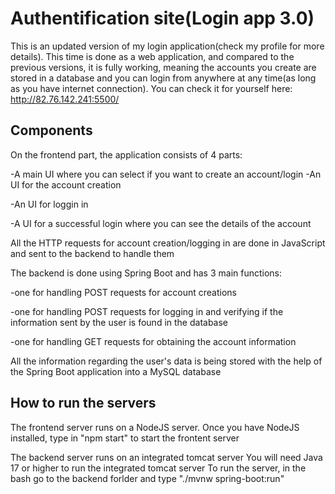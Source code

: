 # Authentification site(Login app 3.0)

This is an updated version of my login application(check my profile for more details). This time is done as a web application, and compared to the previous versions, it is fully working, meaning the accounts you create are stored in a database and you can login from anywhere at any time(as long as you have internet connection). You can check it for yourself here: http://82.76.142.241:5500/

## Components

On the frontend part, the application consists of 4 parts:

-A main UI where you can select if you want to create an account/login
-An UI for the account creation

-An UI for loggin in

-A UI for a successful login where you can see the details of the account

All the HTTP requests for account creation/logging in are done in JavaScript and sent to the backend to handle them

The backend is done using Spring Boot and has 3 main functions:

-one for handling POST requests for account creations

-one for handling POST requests for logging in and verifying if the information sent by the user is found in the database

-one for handling GET requests for obtaining the account information

All the information regarding the user's data is being stored with the help of the Spring Boot application into a MySQL database

## How to run the servers
The frontend server runs on a NodeJS server.
Once you have NodeJS installed, type in "npm start" to start the frontent server

The backend server runs on an integrated tomcat server
You will need Java 17 or higher to run the integrated tomcat server 
To run the server, in the bash go to the backend forlder and type "./mvnw spring-boot:run"